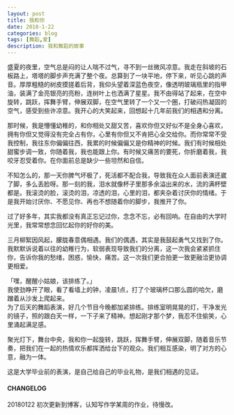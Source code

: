 ```yaml
---
layout: post
title: 我和你
date: 2018-1-22
categories: blog
tags: [舞蹈,爱]
description: 我和舞蹈的故事
---
```


盛夏的夜里，空气总是闷的让人喘不过气，寻不到一丝微风凉意。我走在斜坡的石板路上，塔塔的脚步声充满了整个夜。总算到了一块平地，停下来，听见心跳的声音。厚厚粗糙的树皮摸搓着后背，我仰头望着深蓝色夜空，像透明玻璃瓶里的指甲油，装满了金亮银亮的亮粉，连树叶上也洒满了星星。我不由得站了起来，在空中旋转，跳跃，挥舞手臂，伸展双脚，在空气里转了一个又一个圈，打破闷热凝固的空气，感受到些许凉意。我开心的大笑起来，回想起十几年前我们的相遇和分离。

那时候，我是懵懂幼稚的，和你相处又甜又苦，喜欢你但又好似不是全身心喜欢，拥有你但又觉得没有完全占有你，心里有你但又不肯把心全交给你。而你常常不受我控制，我往东你偏偏往西，我累的时候偏偏又是你精神的时候。我们有时候相处甜蜜步调一致，你随着我，我也能跟上你。有时候又痛苦的要死，你折磨着我，我咬牙忍受着你。在你面前总是缺少一些坦然和自信。

不知怎么的，那一天你脾气坏极了，死活都不配合我，导致我在众人面前表演还崴了脚，多么丢脸呀。那一刻的我，泪水就像杯子里那多余溢出来的水，流的满杯壁都是。我滚烫的脸，滚烫的泪，凉透的泪，心里的泪，都夹杂着讨厌你的情绪。于是我开始讨厌你、不愿见你、再也不想随着你的脚步，我推开了你。

过了好多年，其实我都没有真正忘记过你，念念不忘，必有回响。在自由的大学时光里，我常常想念回忆起你的好你的美。

三月柳絮因风起，朦胧春意偶相遇。我们的偶遇，其实是我鼓起勇气又找到了你。我默默诉说着以往的幼稚行为，软弱表现导致我们的分离，这一次我会紧紧抓住你，告诉你我的愁绪，困惑，愉快，痛苦。这一次我们更合拍更一致更融洽更协调更相爱。


「嘿，醒醒小姑娘，该排练了。」  
我使劲睁开了眼，看了看墙上的钟，凌晨1点，打了个玻璃杯口那么圆的哈欠，磨蹭着从沙发上爬起来。  
为了后天的舞蹈表演，好几个节目今晚都加紧排练。排练室明晃晃的灯，干净发光的镜子，照的跟白天一样，一下子来了精神。想起刚才那个梦，我忍不住偷笑，心里涌起满足感。

聚光灯下，舞台中央，我和你一起旋转，跳跃，挥舞手臂，伸展双脚，随着音乐节奏，把我们在一起的热情欢乐都挥洒给台下的观众。我们相互感染，明了对方的心意，融为一体。

这是大学毕业前的表演，是自己给自己的毕业礼物，是我们相遇的见证。

#### CHANGELOG
20180122 初次更新到博客，认知写作学某周的作业，待慢改。
